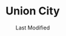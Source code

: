 ---
layout: location-page
date: Last Modified
description: "Local COVID-19 testing is available at Union City in Union City, New Jersey, USA."
permalink: "locations/new-jersey/union-city/union-city/"
tags:
  - locations
  - new-jersey
title: Union City
state: New Jersey
stateAbbr: NJ
hood: "Northern Hudson County"
address: "513 36th Street"
city: "Union City"
zip: "07087"
mapUrl: "http://maps.apple.com/?q=Union+City&address=513+36th+Street,Union+City,New+Jersey,07087"
locationType: Drive-thru or walk-in
phone: "201-366-8465"
website: "https://covid19.nj.gov/locations?query=Testing+Centers&tabOrder=all%2CpromotedContent%2Clocations%2Cresources%2Cstatus%2CNJfaqs%2CAASfaqs%2Ccoronavirus"
onlineBooking: undefined
closed: undefined
closedUpdate: April 16th, 2020
notes: "By appointment only. Local residents only. Requires phone screen."
days: Hours unknown
ctaMessage: Learn more
ctaUrl: "https://covid19.nj.gov/locations?query=Testing+Centers&tabOrder=all%2CpromotedContent%2Clocations%2Cresources%2Cstatus%2CNJfaqs%2CAASfaqs%2Ccoronavirus"
---